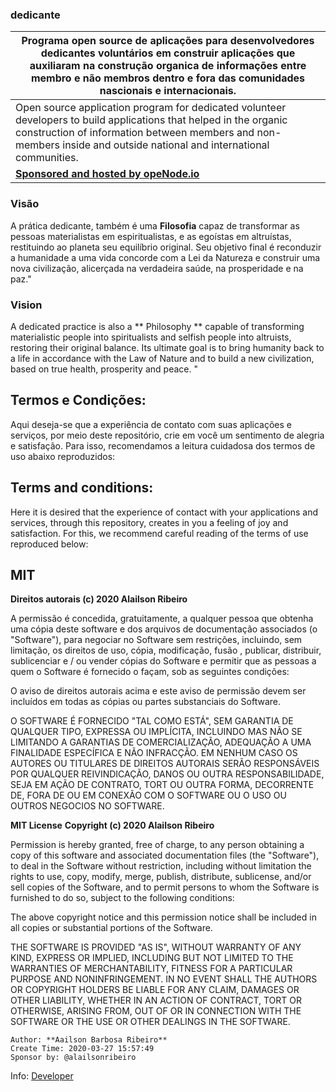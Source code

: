 ### dedicante


| Programa open source de aplicações para desenvolvedores dedicantes voluntários em construir aplicações que auxiliaram na construção organica de informações entre membro e não membros dentro e fora das comunidades nascionais e internacionais. |
|---|
|Open source application program for dedicated volunteer developers to build applications that helped in the organic construction of information between members and non-members inside and outside national and international communities. |
| **<a href="https://www.openode.io/"> Sponsored and hosted by opeNode.io </a>** |

### Visão
A prática dedicante, também é uma **Filosofia** capaz de transformar as pessoas materialistas em espiritualistas, e as egoístas em altruístas, restituindo ao planeta seu equilíbrio original. Seu objetivo final é reconduzir a humanidade a uma vida concorde com a Lei da Natureza e construir uma nova civilização, alicerçada na verdadeira saúde, na prosperidade e na paz."

### Vision
A dedicated practice is also a ** Philosophy ** capable of transforming materialistic people into spiritualists and selfish people into altruists, restoring their original balance. Its ultimate goal is to bring humanity back to a life in accordance with the Law of Nature and to build a new civilization, based on true health, prosperity and peace. "

## Termos e Condições:
Aqui deseja-se que a experiência de contato com suas aplicações e serviços, por meio deste repositório, crie em você um sentimento de alegria e satisfação. Para isso, recomendamos a leitura cuidadosa dos termos de uso abaixo reproduzidos:

## Terms and conditions:
Here it is desired that the experience of contact with your applications and services, through this repository, creates in you a feeling of joy and satisfaction. For this, we recommend careful reading of the terms of use reproduced below:

## MIT
**Direitos autorais (c) 2020 Alailson Ribeiro**

A permissão é concedida, gratuitamente, a qualquer pessoa que obtenha uma cópia deste software e dos arquivos de documentação associados (o "Software"), para negociar no Software sem restrições, incluindo, sem limitação, os direitos de uso, cópia, modificação, fusão , publicar, distribuir, sublicenciar e / ou vender cópias do Software e permitir que as pessoas a quem o Software é fornecido o façam, sob as seguintes condições:

O aviso de direitos autorais acima e este aviso de permissão devem ser incluídos em todas as cópias ou partes substanciais do Software.

O SOFTWARE É FORNECIDO "TAL COMO ESTÁ", SEM GARANTIA DE QUALQUER TIPO, EXPRESSA OU IMPLÍCITA, INCLUINDO MAS NÃO SE LIMITANDO A GARANTIAS DE COMERCIALIZAÇÃO, ADEQUAÇÃO A UMA FINALIDADE ESPECÍFICA E NÃO INFRACÇÃO. EM NENHUM CASO OS AUTORES OU TITULARES DE DIREITOS AUTORAIS SERÃO RESPONSÁVEIS POR QUALQUER REIVINDICAÇÃO, DANOS OU OUTRA RESPONSABILIDADE, SEJA EM AÇÃO DE CONTRATO, TORT OU OUTRA FORMA, DECORRENTE DE, FORA DE OU EM CONEXÃO COM O SOFTWARE OU O USO OU OUTROS NEGOCIOS NO SOFTWARE.

**MIT License**
**Copyright (c) 2020 Alailson Ribeiro**

Permission is hereby granted, free of charge, to any person obtaining a copy of this software and associated documentation files (the "Software"), to deal in the Software without restriction, including without limitation the rights to use, copy, modify, merge, publish, distribute, sublicense, and/or sell copies of the Software, and to permit persons to whom the Software is furnished to do so, subject to the following conditions:

The above copyright notice and this permission notice shall be included in all copies or substantial portions of the Software.

THE SOFTWARE IS PROVIDED "AS IS", WITHOUT WARRANTY OF ANY KIND, EXPRESS OR IMPLIED, INCLUDING BUT NOT LIMITED TO THE WARRANTIES OF MERCHANTABILITY, FITNESS FOR A PARTICULAR PURPOSE AND NONINFRINGEMENT. IN NO EVENT SHALL THE AUTHORS OR COPYRIGHT HOLDERS BE LIABLE FOR ANY CLAIM, DAMAGES OR OTHER LIABILITY, WHETHER IN AN ACTION OF CONTRACT, TORT OR OTHERWISE, ARISING FROM, OUT OF OR IN CONNECTION WITH THE SOFTWARE OR THE USE OR OTHER DEALINGS IN THE SOFTWARE.

```
Author: **Aailson Barbosa Ribeiro** 
Create Time: 2020-03-27 15:57:49 
Sponsor by: @alailsonribeiro 
```
Info: [Developer](https://www.credential.net/profile/alailsonbarbosaribeiro/wallet) 
